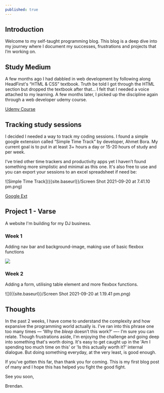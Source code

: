 ```yaml
---
published: true
---
```

## Introduction

Welcome to my self-taught programming blog. This blog is a deep dive into my journey where I document my successes, frustrations and projects that I’m working on.

## Study Medium

A few months ago I had dabbled in web development by following along HeadFirst's “HTML & CSS” textbook. Truth be told I got through the HTML section but dropped the textbook after that... I felt that I needed a voice attached to my learning. A few months later, I picked up the discipline again through a web developer udemy course. 

[Udemy Course](https://www.udemy.com/course/the-web-developer-bootcamp/)

## Tracking study sessions

I decided I needed a way to track my coding sessions. I found a simple google extension called “Simple Time Track” by developer, Ahmet Bora. My current goal is to put in at least 3+ hours a day or 15-20 hours of study and per week. 

I’ve tried other time trackers and productivity apps yet I haven’t found something more simplistic and minimal as this one. It's also free to use and you can export your sessions to an excel spreadsheet if need be: 

![Simple Time Track]({{site.baseurl}}/Screen Shot 2021-09-20 at 7.41.10 pm.png)

[Google Ext](https://chrome.google.com/webstore/detail/simple-time-tracker/ifdmgpcchapjlldljfegfdnojaieacmn?hl=en)

## Project 1 - Varse
A website I'm building for my DJ business.

### Week 1 

Adding nav bar and background-image, making use of basic flexbox functions

![]({{site.baseurl}}/wk1.png)

### Week 2

Adding a form, utilising table element and more flexbox functions. 

![]({{site.baseurl}}/Screen Shot 2021-09-20 at 1.19.41 pm.png)

## Thoughts

In the past 2 weeks, I have come to understand the complexity and how expansive the programming world actually is. I’ve ran into this phrase one too many times — ‘Why the *bleep* doesn’t this work?’ —- I’m sure you can relate. Though frustrations aside, I'm enjoying the challenge and going deep into something that's worth doing. It's easy to get caught up in the 'Am I spending too much time on this' or 'Is this actually worth it?' internal dialogue. But doing something everyday, at the very least, is good enough. 

If you've gotten this far, than thank you for coming. This is my first blog post of many and I hope this has helped you fight the good fight.

See you soon, 

Brendan.
